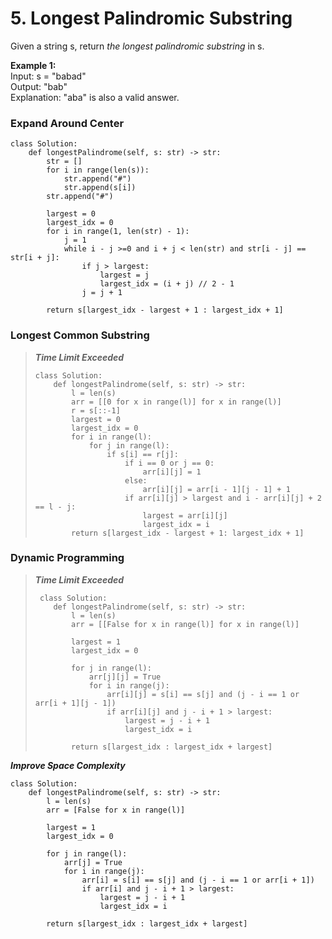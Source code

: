 # 5. Longest Palindromic Substring

Given a string s, return *the longest palindromic substring* in s.

**Example 1:**  
Input: s = "babad"  
Output: "bab"  
Explanation: "aba" is also a valid answer.

### Expand Around Center
```python3
class Solution:
    def longestPalindrome(self, s: str) -> str:
        str = []
        for i in range(len(s)):
            str.append("#")
            str.append(s[i])
        str.append("#")
        
        largest = 0
        largest_idx = 0
        for i in range(1, len(str) - 1):
            j = 1
            while i - j >=0 and i + j < len(str) and str[i - j] == str[i + j]:
                if j > largest:
                    largest = j
                    largest_idx = (i + j) // 2 - 1
                j = j + 1
        
        return s[largest_idx - largest + 1 : largest_idx + 1]
```

### Longest Common Substring
> ***Time Limit Exceeded***
> ```python3
> class Solution:
>     def longestPalindrome(self, s: str) -> str:  
>         l = len(s)
>         arr = [[0 for x in range(l)] for x in range(l)]
>         r = s[::-1]
>         largest = 0
>         largest_idx = 0
>         for i in range(l):
>             for j in range(l):
>                 if s[i] == r[j]:
>                     if i == 0 or j == 0:
>                         arr[i][j] = 1
>                     else:
>                         arr[i][j] = arr[i - 1][j - 1] + 1
>                     if arr[i][j] > largest and i - arr[i][j] + 2 == l - j:
>                         largest = arr[i][j]
>                         largest_idx = i
>         return s[largest_idx - largest + 1: largest_idx + 1]
> ```

### Dynamic Programming
> ***Time Limit Exceeded***
> ```python3
>  class Solution:
>     def longestPalindrome(self, s: str) -> str:     
>         l = len(s)
>         arr = [[False for x in range(l)] for x in range(l)]
>        
>         largest = 1
>         largest_idx = 0
>        
>         for j in range(l):
>             arr[j][j] = True
>             for i in range(j):
>                 arr[i][j] = s[i] == s[j] and (j - i == 1 or arr[i + 1][j - 1])
>                 if arr[i][j] and j - i + 1 > largest:
>                     largest = j - i + 1
>                     largest_idx = i
>                        
>         return s[largest_idx : largest_idx + largest]
> ```

***Improve Space Complexity***
```python3
class Solution:
    def longestPalindrome(self, s: str) -> str:  
        l = len(s)
        arr = [False for x in range(l)]
       
        largest = 1
        largest_idx = 0
       
        for j in range(l):
            arr[j] = True
            for i in range(j):
                arr[i] = s[i] == s[j] and (j - i == 1 or arr[i + 1])
                if arr[i] and j - i + 1 > largest:
                    largest = j - i + 1
                    largest_idx = i
        
        return s[largest_idx : largest_idx + largest]
```
